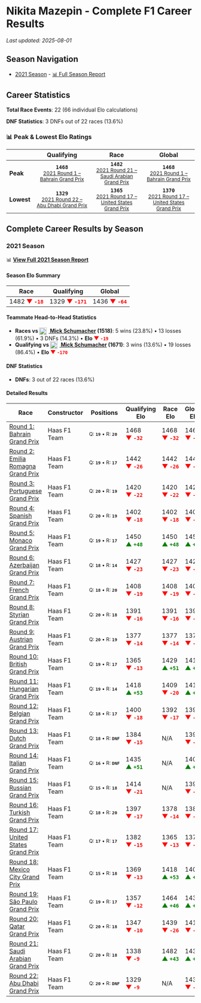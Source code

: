 # Nikita Mazepin - Complete F1 Career Results

*Last updated: 2025-08-01*

## Season Navigation

- [2021 Season](#2021-season) - [📊 Full Season Report](../seasons/2021-season-report)

## Career Statistics

**Total Race Events**: 22 (66 individual Elo calculations)

**DNF Statistics**: 3 DNFs out of 22 races (13.6%)

### 📊 Peak & Lowest Elo Ratings

| &nbsp; | Qualifying | Race | Global |
|-------|------------|------|--------|
| **Peak** | <center>**`1468`**<br/><small>[2021 Round 1 – Bahrain Grand Prix](../seasons/2021-season-report#round-1-bahrain-grand-prix)</small></center> | <center>**`1482`**<br/><small>[2021 Round 21 – Saudi Arabian Grand Prix](../seasons/2021-season-report#round-21-saudi-arabian-grand-prix)</small></center> | <center>**`1468`**<br/><small>[2021 Round 1 – Bahrain Grand Prix](../seasons/2021-season-report#round-1-bahrain-grand-prix)</small></center> |
| **Lowest** | <center>**`1329`**<br/><small>[2021 Round 22 – Abu Dhabi Grand Prix](../seasons/2021-season-report#round-22-abu-dhabi-grand-prix)</small></center> | <center>**`1365`**<br/><small>[2021 Round 17 – United States Grand Prix](../seasons/2021-season-report#round-17-united-states-grand-prix)</small></center> | <center>**`1370`**<br/><small>[2021 Round 17 – United States Grand Prix](../seasons/2021-season-report#round-17-united-states-grand-prix)</small></center> |


## Complete Career Results by Season

### 2021 Season

📊 **[View Full 2021 Season Report](../seasons/2021-season-report)**

#### Season Elo Summary

| Race | Qualifying | Global |
|------|------------|--------|
| 1482 **<span style="color: red;">▼&nbsp;`-18`</span>** | 1329 **<span style="color: red;">▼&nbsp;`-171`</span>** | 1436 **<span style="color: red;">▼&nbsp;`-64`</span>** |

#### Teammate Head-to-Head Statistics

- **Races vs [<img src="https://upload.wikimedia.org/wikipedia/commons/b/ba/Flag_of_Germany.svg" alt="Germany" width="20" height="auto" style="vertical-align: middle; margin-right: 5px;" onerror="this.outerHTML='🇩🇪'; this.style.marginRight='5px';"/> Mick Schumacher](mick-schumacher) (1518)**: 5 wins (23.8%) • 13 losses (61.9%) • 3 DNFs (14.3%) • **Elo <span style="color: red;">▼&nbsp;`-19`</span>**
- **Qualifying vs [<img src="https://upload.wikimedia.org/wikipedia/commons/b/ba/Flag_of_Germany.svg" alt="Germany" width="20" height="auto" style="vertical-align: middle; margin-right: 5px;" onerror="this.outerHTML='🇩🇪'; this.style.marginRight='5px';"/> Mick Schumacher](mick-schumacher) (1671)**: 3 wins (13.6%) • 19 losses (86.4%) • **Elo <span style="color: red;">▼&nbsp;`-170`</span>**

#### DNF Statistics

- **DNFs**: 3 out of 22 races (13.6%)

#### Detailed Results

| Race | Constructor | Positions | Qualifying Elo | Race Elo | Global Elo | Teammate |
|------|-------------|-----------|----------------|----------|------------|----------|
| [Round 1: Bahrain Grand Prix](../seasons/2021-season-report#round-1-bahrain-grand-prix) | Haas F1 Team | <small>Q:&nbsp;**`19`**&nbsp;•&nbsp;R:&nbsp;**`20`**</small> | 1468 **<span style="color: red;">▼&nbsp;`-32`</span>** | 1468 **<span style="color: red;">▼&nbsp;`-32`</span>** | 1468 **<span style="color: red;">▼&nbsp;`-32`</span>** | [<img src="https://upload.wikimedia.org/wikipedia/commons/b/ba/Flag_of_Germany.svg" alt="Germany" width="20" height="auto" style="vertical-align: middle; margin-right: 5px;" onerror="this.outerHTML='🇩🇪'; this.style.marginRight='5px';"/> Mick Schumacher](mick-schumacher)<br/><small>Q:&nbsp;**`18`**&nbsp;•&nbsp;R:&nbsp;**`16`**</small> |
| [Round 2: Emilia Romagna Grand Prix](../seasons/2021-season-report#round-2-emilia-romagna-grand-prix) | Haas F1 Team | <small>Q:&nbsp;**`19`**&nbsp;•&nbsp;R:&nbsp;**`17`**</small> | 1442 **<span style="color: red;">▼&nbsp;`-26`</span>** | 1442 **<span style="color: red;">▼&nbsp;`-26`</span>** | 1442 **<span style="color: red;">▼&nbsp;`-26`</span>** | [<img src="https://upload.wikimedia.org/wikipedia/commons/b/ba/Flag_of_Germany.svg" alt="Germany" width="20" height="auto" style="vertical-align: middle; margin-right: 5px;" onerror="this.outerHTML='🇩🇪'; this.style.marginRight='5px';"/> Mick Schumacher](mick-schumacher)<br/><small>Q:&nbsp;**`18`**&nbsp;•&nbsp;R:&nbsp;**`16`**</small> |
| [Round 3: Portuguese Grand Prix](../seasons/2021-season-report#round-3-portuguese-grand-prix) | Haas F1 Team | <small>Q:&nbsp;**`20`**&nbsp;•&nbsp;R:&nbsp;**`19`**</small> | 1420 **<span style="color: red;">▼&nbsp;`-22`</span>** | 1420 **<span style="color: red;">▼&nbsp;`-22`</span>** | 1420 **<span style="color: red;">▼&nbsp;`-22`</span>** | [<img src="https://upload.wikimedia.org/wikipedia/commons/b/ba/Flag_of_Germany.svg" alt="Germany" width="20" height="auto" style="vertical-align: middle; margin-right: 5px;" onerror="this.outerHTML='🇩🇪'; this.style.marginRight='5px';"/> Mick Schumacher](mick-schumacher)<br/><small>Q:&nbsp;**`19`**&nbsp;•&nbsp;R:&nbsp;**`17`**</small> |
| [Round 4: Spanish Grand Prix](../seasons/2021-season-report#round-4-spanish-grand-prix) | Haas F1 Team | <small>Q:&nbsp;**`20`**&nbsp;•&nbsp;R:&nbsp;**`19`**</small> | 1402 **<span style="color: red;">▼&nbsp;`-18`</span>** | 1402 **<span style="color: red;">▼&nbsp;`-18`</span>** | 1402 **<span style="color: red;">▼&nbsp;`-18`</span>** | [<img src="https://upload.wikimedia.org/wikipedia/commons/b/ba/Flag_of_Germany.svg" alt="Germany" width="20" height="auto" style="vertical-align: middle; margin-right: 5px;" onerror="this.outerHTML='🇩🇪'; this.style.marginRight='5px';"/> Mick Schumacher](mick-schumacher)<br/><small>Q:&nbsp;**`18`**&nbsp;•&nbsp;R:&nbsp;**`18`**</small> |
| [Round 5: Monaco Grand Prix](../seasons/2021-season-report#round-5-monaco-grand-prix) | Haas F1 Team | <small>Q:&nbsp;**`19`**&nbsp;•&nbsp;R:&nbsp;**`17`**</small> | 1450 **<span style="color: green;">▲&nbsp;`+48`</span>** | 1450 **<span style="color: green;">▲&nbsp;`+48`</span>** | 1450 **<span style="color: green;">▲&nbsp;`+48`</span>** | [<img src="https://upload.wikimedia.org/wikipedia/commons/b/ba/Flag_of_Germany.svg" alt="Germany" width="20" height="auto" style="vertical-align: middle; margin-right: 5px;" onerror="this.outerHTML='🇩🇪'; this.style.marginRight='5px';"/> Mick Schumacher](mick-schumacher)<br/><small>Q:&nbsp;**`20`**&nbsp;•&nbsp;R:&nbsp;**`18`**</small> |
| [Round 6: Azerbaijan Grand Prix](../seasons/2021-season-report#round-6-azerbaijan-grand-prix) | Haas F1 Team | <small>Q:&nbsp;**`18`**&nbsp;•&nbsp;R:&nbsp;**`14`**</small> | 1427 **<span style="color: red;">▼&nbsp;`-23`</span>** | 1427 **<span style="color: red;">▼&nbsp;`-23`</span>** | 1427 **<span style="color: red;">▼&nbsp;`-23`</span>** | [<img src="https://upload.wikimedia.org/wikipedia/commons/b/ba/Flag_of_Germany.svg" alt="Germany" width="20" height="auto" style="vertical-align: middle; margin-right: 5px;" onerror="this.outerHTML='🇩🇪'; this.style.marginRight='5px';"/> Mick Schumacher](mick-schumacher)<br/><small>Q:&nbsp;**`17`**&nbsp;•&nbsp;R:&nbsp;**`13`**</small> |
| [Round 7: French Grand Prix](../seasons/2021-season-report#round-7-french-grand-prix) | Haas F1 Team | <small>Q:&nbsp;**`18`**&nbsp;•&nbsp;R:&nbsp;**`20`**</small> | 1408 **<span style="color: red;">▼&nbsp;`-19`</span>** | 1408 **<span style="color: red;">▼&nbsp;`-19`</span>** | 1408 **<span style="color: red;">▼&nbsp;`-19`</span>** | [<img src="https://upload.wikimedia.org/wikipedia/commons/b/ba/Flag_of_Germany.svg" alt="Germany" width="20" height="auto" style="vertical-align: middle; margin-right: 5px;" onerror="this.outerHTML='🇩🇪'; this.style.marginRight='5px';"/> Mick Schumacher](mick-schumacher)<br/><small>Q:&nbsp;**`15`**&nbsp;•&nbsp;R:&nbsp;**`19`**</small> |
| [Round 8: Styrian Grand Prix](../seasons/2021-season-report#round-8-styrian-grand-prix) | Haas F1 Team | <small>Q:&nbsp;**`20`**&nbsp;•&nbsp;R:&nbsp;**`18`**</small> | 1391 **<span style="color: red;">▼&nbsp;`-16`</span>** | 1391 **<span style="color: red;">▼&nbsp;`-16`</span>** | 1392 **<span style="color: red;">▼&nbsp;`-16`</span>** | [<img src="https://upload.wikimedia.org/wikipedia/commons/b/ba/Flag_of_Germany.svg" alt="Germany" width="20" height="auto" style="vertical-align: middle; margin-right: 5px;" onerror="this.outerHTML='🇩🇪'; this.style.marginRight='5px';"/> Mick Schumacher](mick-schumacher)<br/><small>Q:&nbsp;**`19`**&nbsp;•&nbsp;R:&nbsp;**`16`**</small> |
| [Round 9: Austrian Grand Prix](../seasons/2021-season-report#round-9-austrian-grand-prix) | Haas F1 Team | <small>Q:&nbsp;**`20`**&nbsp;•&nbsp;R:&nbsp;**`19`**</small> | 1377 **<span style="color: red;">▼&nbsp;`-14`</span>** | 1377 **<span style="color: red;">▼&nbsp;`-14`</span>** | 1378 **<span style="color: red;">▼&nbsp;`-14`</span>** | [<img src="https://upload.wikimedia.org/wikipedia/commons/b/ba/Flag_of_Germany.svg" alt="Germany" width="20" height="auto" style="vertical-align: middle; margin-right: 5px;" onerror="this.outerHTML='🇩🇪'; this.style.marginRight='5px';"/> Mick Schumacher](mick-schumacher)<br/><small>Q:&nbsp;**`19`**&nbsp;•&nbsp;R:&nbsp;**`18`**</small> |
| [Round 10: British Grand Prix](../seasons/2021-season-report#round-10-british-grand-prix) | Haas F1 Team | <small>Q:&nbsp;**`19`**&nbsp;•&nbsp;R:&nbsp;**`17`**</small> | 1365 **<span style="color: red;">▼&nbsp;`-13`</span>** | 1429 **<span style="color: green;">▲&nbsp;`+51`</span>** | 1410 **<span style="color: green;">▲&nbsp;`+32`</span>** | [<img src="https://upload.wikimedia.org/wikipedia/commons/b/ba/Flag_of_Germany.svg" alt="Germany" width="20" height="auto" style="vertical-align: middle; margin-right: 5px;" onerror="this.outerHTML='🇩🇪'; this.style.marginRight='5px';"/> Mick Schumacher](mick-schumacher)<br/><small>Q:&nbsp;**`18`**&nbsp;•&nbsp;R:&nbsp;**`18`**</small> |
| [Round 11: Hungarian Grand Prix](../seasons/2021-season-report#round-11-hungarian-grand-prix) | Haas F1 Team | <small>Q:&nbsp;**`19`**&nbsp;•&nbsp;R:&nbsp;**`14`**</small> | 1418 **<span style="color: green;">▲&nbsp;`+53`</span>** | 1409 **<span style="color: red;">▼&nbsp;`-20`</span>** | 1412 **<span style="color: green;">▲&nbsp;`+2`</span>** | [<img src="https://upload.wikimedia.org/wikipedia/commons/b/ba/Flag_of_Germany.svg" alt="Germany" width="20" height="auto" style="vertical-align: middle; margin-right: 5px;" onerror="this.outerHTML='🇩🇪'; this.style.marginRight='5px';"/> Mick Schumacher](mick-schumacher)<br/><small>Q:&nbsp;**`20`**&nbsp;•&nbsp;R:&nbsp;**`12`**</small> |
| [Round 12: Belgian Grand Prix](../seasons/2021-season-report#round-12-belgian-grand-prix) | Haas F1 Team | <small>Q:&nbsp;**`18`**&nbsp;•&nbsp;R:&nbsp;**`17`**</small> | 1400 **<span style="color: red;">▼&nbsp;`-18`</span>** | 1392 **<span style="color: red;">▼&nbsp;`-17`</span>** | 1394 **<span style="color: red;">▼&nbsp;`-17`</span>** | [<img src="https://upload.wikimedia.org/wikipedia/commons/b/ba/Flag_of_Germany.svg" alt="Germany" width="20" height="auto" style="vertical-align: middle; margin-right: 5px;" onerror="this.outerHTML='🇩🇪'; this.style.marginRight='5px';"/> Mick Schumacher](mick-schumacher)<br/><small>Q:&nbsp;**`17`**&nbsp;•&nbsp;R:&nbsp;**`16`**</small> |
| [Round 13: Dutch Grand Prix](../seasons/2021-season-report#round-13-dutch-grand-prix) | Haas F1 Team | <small>Q:&nbsp;**`18`**&nbsp;•&nbsp;R:&nbsp;**`DNF`**</small> | 1384 **<span style="color: red;">▼&nbsp;`-15`</span>** | N/A | 1390 **<span style="color: red;">▼&nbsp;`-4`</span>** | [<img src="https://upload.wikimedia.org/wikipedia/commons/b/ba/Flag_of_Germany.svg" alt="Germany" width="20" height="auto" style="vertical-align: middle; margin-right: 5px;" onerror="this.outerHTML='🇩🇪'; this.style.marginRight='5px';"/> Mick Schumacher](mick-schumacher)<br/><small>Q:&nbsp;**`17`**&nbsp;•&nbsp;R:&nbsp;**`18`**</small> |
| [Round 14: Italian Grand Prix](../seasons/2021-season-report#round-14-italian-grand-prix) | Haas F1 Team | <small>Q:&nbsp;**`16`**&nbsp;•&nbsp;R:&nbsp;**`DNF`**</small> | 1435 **<span style="color: green;">▲&nbsp;`+51`</span>** | N/A | 1405 **<span style="color: green;">▲&nbsp;`+15`</span>** | [<img src="https://upload.wikimedia.org/wikipedia/commons/b/ba/Flag_of_Germany.svg" alt="Germany" width="20" height="auto" style="vertical-align: middle; margin-right: 5px;" onerror="this.outerHTML='🇩🇪'; this.style.marginRight='5px';"/> Mick Schumacher](mick-schumacher)<br/><small>Q:&nbsp;**`18`**&nbsp;•&nbsp;R:&nbsp;**`15`**</small> |
| [Round 15: Russian Grand Prix](../seasons/2021-season-report#round-15-russian-grand-prix) | Haas F1 Team | <small>Q:&nbsp;**`15`**&nbsp;•&nbsp;R:&nbsp;**`18`**</small> | 1414 **<span style="color: red;">▼&nbsp;`-21`</span>** | N/A | 1399 **<span style="color: red;">▼&nbsp;`-6`</span>** | [<img src="https://upload.wikimedia.org/wikipedia/commons/b/ba/Flag_of_Germany.svg" alt="Germany" width="20" height="auto" style="vertical-align: middle; margin-right: 5px;" onerror="this.outerHTML='🇩🇪'; this.style.marginRight='5px';"/> Mick Schumacher](mick-schumacher)<br/><small>Q:&nbsp;**`14`**&nbsp;•&nbsp;R:&nbsp;**`DNF`**</small> |
| [Round 16: Turkish Grand Prix](../seasons/2021-season-report#round-16-turkish-grand-prix) | Haas F1 Team | <small>Q:&nbsp;**`18`**&nbsp;•&nbsp;R:&nbsp;**`20`**</small> | 1397 **<span style="color: red;">▼&nbsp;`-17`</span>** | 1378 **<span style="color: red;">▼&nbsp;`-14`</span>** | 1384 **<span style="color: red;">▼&nbsp;`-15`</span>** | [<img src="https://upload.wikimedia.org/wikipedia/commons/b/ba/Flag_of_Germany.svg" alt="Germany" width="20" height="auto" style="vertical-align: middle; margin-right: 5px;" onerror="this.outerHTML='🇩🇪'; this.style.marginRight='5px';"/> Mick Schumacher](mick-schumacher)<br/><small>Q:&nbsp;**`14`**&nbsp;•&nbsp;R:&nbsp;**`19`**</small> |
| [Round 17: United States Grand Prix](../seasons/2021-season-report#round-17-united-states-grand-prix) | Haas F1 Team | <small>Q:&nbsp;**`17`**&nbsp;•&nbsp;R:&nbsp;**`17`**</small> | 1382 **<span style="color: red;">▼&nbsp;`-15`</span>** | 1365 **<span style="color: red;">▼&nbsp;`-13`</span>** | 1370 **<span style="color: red;">▼&nbsp;`-14`</span>** | [<img src="https://upload.wikimedia.org/wikipedia/commons/b/ba/Flag_of_Germany.svg" alt="Germany" width="20" height="auto" style="vertical-align: middle; margin-right: 5px;" onerror="this.outerHTML='🇩🇪'; this.style.marginRight='5px';"/> Mick Schumacher](mick-schumacher)<br/><small>Q:&nbsp;**`16`**&nbsp;•&nbsp;R:&nbsp;**`16`**</small> |
| [Round 18: Mexico City Grand Prix](../seasons/2021-season-report#round-18-mexico-city-grand-prix) | Haas F1 Team | <small>Q:&nbsp;**`15`**&nbsp;•&nbsp;R:&nbsp;**`18`**</small> | 1369 **<span style="color: red;">▼&nbsp;`-13`</span>** | 1418 **<span style="color: green;">▲&nbsp;`+53`</span>** | 1404 **<span style="color: green;">▲&nbsp;`+33`</span>** | [<img src="https://upload.wikimedia.org/wikipedia/commons/b/ba/Flag_of_Germany.svg" alt="Germany" width="20" height="auto" style="vertical-align: middle; margin-right: 5px;" onerror="this.outerHTML='🇩🇪'; this.style.marginRight='5px';"/> Mick Schumacher](mick-schumacher)<br/><small>Q:&nbsp;**`14`**&nbsp;•&nbsp;R:&nbsp;**`19`**</small> |
| [Round 19: São Paulo Grand Prix](../seasons/2021-season-report#round-19-so-paulo-grand-prix) | Haas F1 Team | <small>Q:&nbsp;**`19`**&nbsp;•&nbsp;R:&nbsp;**`17`**</small> | 1357 **<span style="color: red;">▼&nbsp;`-12`</span>** | 1464 **<span style="color: green;">▲&nbsp;`+46`</span>** | 1432 **<span style="color: green;">▲&nbsp;`+29`</span>** | [<img src="https://upload.wikimedia.org/wikipedia/commons/b/ba/Flag_of_Germany.svg" alt="Germany" width="20" height="auto" style="vertical-align: middle; margin-right: 5px;" onerror="this.outerHTML='🇩🇪'; this.style.marginRight='5px';"/> Mick Schumacher](mick-schumacher)<br/><small>Q:&nbsp;**`18`**&nbsp;•&nbsp;R:&nbsp;**`18`**</small> |
| [Round 20: Qatar Grand Prix](../seasons/2021-season-report#round-20-qatar-grand-prix) | Haas F1 Team | <small>Q:&nbsp;**`20`**&nbsp;•&nbsp;R:&nbsp;**`18`**</small> | 1347 **<span style="color: red;">▼&nbsp;`-10`</span>** | 1439 **<span style="color: red;">▼&nbsp;`-26`</span>** | 1411 **<span style="color: red;">▼&nbsp;`-21`</span>** | [<img src="https://upload.wikimedia.org/wikipedia/commons/b/ba/Flag_of_Germany.svg" alt="Germany" width="20" height="auto" style="vertical-align: middle; margin-right: 5px;" onerror="this.outerHTML='🇩🇪'; this.style.marginRight='5px';"/> Mick Schumacher](mick-schumacher)<br/><small>Q:&nbsp;**`19`**&nbsp;•&nbsp;R:&nbsp;**`16`**</small> |
| [Round 21: Saudi Arabian Grand Prix](../seasons/2021-season-report#round-21-saudi-arabian-grand-prix) | Haas F1 Team | <small>Q:&nbsp;**`20`**&nbsp;•&nbsp;R:&nbsp;**`18`**</small> | 1338 **<span style="color: red;">▼&nbsp;`-9`</span>** | 1482 **<span style="color: green;">▲&nbsp;`+43`</span>** | 1438 **<span style="color: green;">▲&nbsp;`+27`</span>** | [<img src="https://upload.wikimedia.org/wikipedia/commons/b/ba/Flag_of_Germany.svg" alt="Germany" width="20" height="auto" style="vertical-align: middle; margin-right: 5px;" onerror="this.outerHTML='🇩🇪'; this.style.marginRight='5px';"/> Mick Schumacher](mick-schumacher)<br/><small>Q:&nbsp;**`19`**&nbsp;•&nbsp;R:&nbsp;**`20`**</small> |
| [Round 22: Abu Dhabi Grand Prix](../seasons/2021-season-report#round-22-abu-dhabi-grand-prix) | Haas F1 Team | <small>Q:&nbsp;**`20`**&nbsp;•&nbsp;R:&nbsp;**`DNF`**</small> | 1329 **<span style="color: red;">▼&nbsp;`-9`</span>** | N/A | 1436 **<span style="color: red;">▼&nbsp;`-3`</span>** | [<img src="https://upload.wikimedia.org/wikipedia/commons/b/ba/Flag_of_Germany.svg" alt="Germany" width="20" height="auto" style="vertical-align: middle; margin-right: 5px;" onerror="this.outerHTML='🇩🇪'; this.style.marginRight='5px';"/> Mick Schumacher](mick-schumacher)<br/><small>Q:&nbsp;**`19`**&nbsp;•&nbsp;R:&nbsp;**`14`**</small> |


